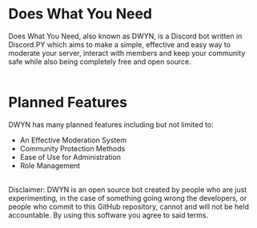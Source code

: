 # Does What You Need
Does What You Need, also known as DWYN, is a Discord bot written in Discord.PY which aims to make a simple, effective and easy way to moderate your server, interact with members and keep your community safe while also being completely free and open source.<br>
<br>
# Planned Features
DWYN has many planned features including but not limited to:
- An Effective Moderation System
- Community Protection Methods
- Ease of Use for Administration
- Role Management
<br>
Disclaimer: DWYN is an open source bot created by people who are just experimenting, in the case of something going wrong the developers, or people who commit to this GitHub repository, cannot and will not be held accountable. By using this software you agree to said terms.